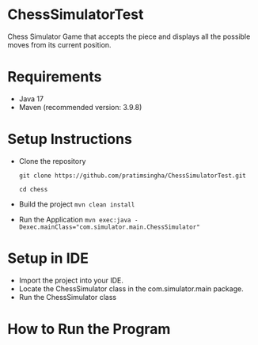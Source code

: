 # ChessSimulatorTest
Chess Simulator Game that accepts the piece and displays all the possible moves from its current position.

# Requirements
- Java 17
- Maven (recommended version: 3.9.8)

# Setup Instructions
- Clone the repository
  
  ```git clone https://github.com/pratimsingha/ChessSimulatorTest.git```
  
  ```cd chess ```
- Build the project
  ```mvn clean install```
- Run the Application
  ```mvn exec:java -Dexec.mainClass="com.simulator.main.ChessSimulator"```

# Setup in IDE
- Import the project into your IDE.
- Locate the ChessSimulator class in the com.simulator.main package.
- Run the ChessSimulator class

# How to Run the Program
